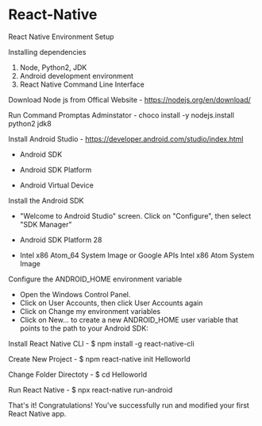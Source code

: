 # React-Native
React Native Environment Setup 

Installing dependencies
 1) Node, Python2, JDK
 2) Android development environment
 3) React Native Command Line Interface

Download Node js from Offical Website  - https://nodejs.org/en/download/

Run Command Promptas Adminstator - choco install -y nodejs.install python2 jdk8

Install Android Studio - https://developer.android.com/studio/index.html

  - Android SDK
  
  - Android SDK Platform
  
  - Android Virtual Device
  
Install the Android SDK
   - "Welcome to Android Studio" screen. Click on "Configure", then select "SDK Manager"
   
   - Android SDK Platform 28
   
   - Intel x86 Atom_64 System Image or Google APIs Intel x86 Atom System Image
   
Configure the ANDROID_HOME environment variable 
  - Open the Windows Control Panel.
  - Click on User Accounts, then click User Accounts again
  - Click on Change my environment variables
  - Click on New... to create a new ANDROID_HOME user variable that points to the path to your Android SDK:

Install React Native CLI - $ npm install -g react-native-cli

Create New Project -  $ npm react-native init Helloworld 

Change Folder Directoty - $ cd Helloworld

Run React Native - $ npx react-native run-android

That's it!
Congratulations! You've successfully run and modified your first React Native app.
